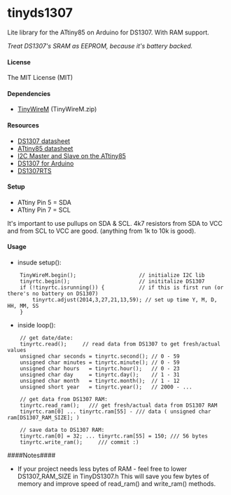 tinyds1307
==========

Lite library for the ATtiny85 on Arduino for DS1307. With RAM support.

*Treat DS1307's SRAM as EEPROM, because it's battery backed.*

#### License ####
The MIT License (MIT)

#### Dependencies ####
*   [TinyWireM](http://playground.arduino.cc/Code/USIi2c ) (TinyWireM.zip) 

#### Resources ####
*   [DS1307 datasheet](http://datasheets.maximintegrated.com/en/ds/DS1307.pdf)
*   [ATtiny85 datasheet](http://www.atmel.com/images/atmel-2586-avr-8-bit-microcontroller-attiny25-attiny45-attiny85_datasheet.pdf)
*   [I2C Master and Slave on the ATtiny85](http://playground.arduino.cc/Code/USIi2c)
*   [DS1307 for Arduino](https://code.google.com/p/ds1307new/)
*   [DS1307RTS](http://www.pjrc.com/teensy/td_libs_DS1307RTC.html)

#### Setup ####
*   ATtiny Pin 5 = SDA 
*   ATtiny Pin 7 = SCL

It's important to use pullups on SDA & SCL. 4k7 resistors from SDA to VCC and from SCL to VCC are good. (anything from 1k to 10k is good).

#### Usage ####
*   insude setup():
```
    TinyWireM.begin();                    // initialize I2C lib
    tinyrtc.begin();                      // inititalize DS1307
    if (!tinyrtc.isrunning()) {           // if this is first run (or there's no battery on DS1307)
        tinyrtc.adjust(2014,3,27,21,13,59); // set up time Y, M, D, HH, MM, SS
    }
```
*   inside loop():
```
    // get date/date:
    tinyrtc.read();     // read data from DS1307 to get fresh/actual values
    unsigned char seconds = tinyrtc.second(); // 0 - 59
    unsigned char minutes = tinyrtc.minute(); // 0 - 59
    unsigned char hours   = tinyrtc.hour();   // 0 - 23
    unsigned char day     = tinyrtc.day();    // 1 - 31
    unsigned char month   = tinyrtc.month();  // 1 - 12
    unsigned short year   = tinyrtc.year();   // 2000 - ...

    // get data from DS1307 RAM:
    tinyrtc.read_ram();   /// get fresh/actual data from DS1307 RAM
    tinyrtc.ram[0] ... tinyrtc.ram[55] - /// data ( unsigned char ram[DS1307_RAM_SIZE]; )

    // save data to DS1307 RAM:
    tinyrtc.ram[0] = 32; ... tinyrtc.ram[55] = 150; /// 56 bytes
    tinyrtc.write_ram();     /// commit :) 
```

####Notes####
*   If your project needs less bytes of RAM - feel free to lower DS1307_RAM_SIZE in TinyDS1307.h This will save you few bytes of memory and improve speed of read_ram() and write_ram() methods.
